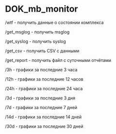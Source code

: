 # DOK_mb_monitor

/wtf - получить данные о состоянии комплекса 

/get_msglog - получить msglog

/get_syslog - получить syslog

/get_csv - получить CSV с данными 

/get_report - получить файл с суточными отчётами

/3h - графики за последние 3 часа 

/12h - графики за последние 12 часов  

/24h - графики за последние 24 часа 

/3d - графики за последние 3 дня  

/7d - графики за последние 7 дней 

/14d - графики за последние 14 дней 

/30d - графики за последние 30 дней
